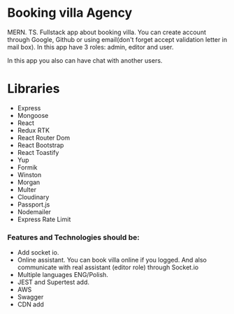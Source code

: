 # Booking villa Agency

MERN. TS. Fullstack app about booking villa. You can create account through Google, Github or using email(don't forget accept validation letter in mail box). In this app have 3 roles: admin, editor and user. 

In this app you also can have chat with another users.

# Libraries 


- Express 
- Mongoose
- React
- Redux RTK
- React Router Dom
- React Bootstrap
- React Toastify
- Yup
- Formik
- Winston
- Morgan
- Multer
- Cloudinary 
- Passport.js
- Nodemailer
- Express Rate Limit


### Features and Technologies should be:
- Add socket io.
- Online assistant. You can book villa online if you logged. And also communicate with real assistant (editor role) through  Socket.io
- Multiple languages ENG/Polish.
- JEST and Supertest add.
- AWS
- Swagger
- CDN add